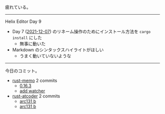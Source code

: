疲れている。

---

Helix Editor Day 9

- Day 7 ([2021-12-07]) のリネーム操作のためにインストール方法を `cargo install` にした
  - 無事に動いた
- Markdown のシンタックスハイライトがほしい
  - うまく動いていないような

---

今日のコミット。

- [rust-memo](https://github.com/bouzuya/rust-memo) 2 commits
  - [0.16.3](https://github.com/bouzuya/rust-memo/commit/b3e9ea529730b2953614e0b91c303dae53564c5e)
  - [add watcher](https://github.com/bouzuya/rust-memo/commit/1f19d9f678a42a306eec75257970e29f0b9dc948)
- [rust-atcoder](https://github.com/bouzuya/rust-atcoder) 2 commits
  - [arc131 b](https://github.com/bouzuya/rust-atcoder/commit/81bfc1d46273bc80f2423ae08010e9db7fe7d7d8)
  - [arc131 b](https://github.com/bouzuya/rust-atcoder/commit/f6a24cc8856f2762957ed6b21607aebee66a9168)

[2021-12-07]: https://blog.bouzuya.net/2021/12/07/
